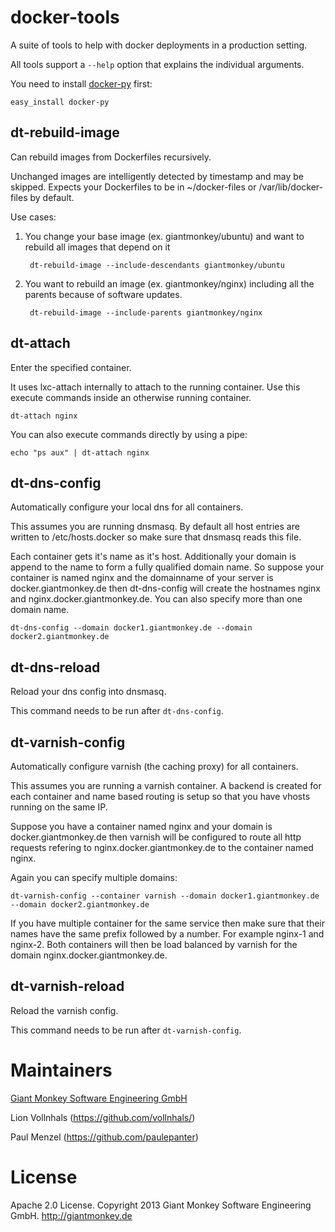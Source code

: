 docker-tools
============

A suite of tools to help with docker deployments in a production setting. 

All tools support a `--help` option that explains the individual arguments.

You need to install [docker-py](https://github.com/dotcloud/docker-py) first:

    easy_install docker-py


## dt-rebuild-image

Can rebuild images from Dockerfiles recursively. 

Unchanged images are intelligently detected by timestamp and may be skipped. Expects your Dockerfiles to be in ~/docker-files or /var/lib/docker-files by default.

Use cases:

1. You change your base image (ex. giantmonkey/ubuntu) and want to rebuild all images that depend on it

        dt-rebuild-image --include-descendants giantmonkey/ubuntu
    
2. You want to rebuild an image (ex. giantmonkey/nginx) including all the parents because of software updates.

        dt-rebuild-image --include-parents giantmonkey/nginx
    
    
## dt-attach

Enter the specified container.

It uses lxc-attach internally to attach to the running container. Use this execute commands inside an otherwise running container.

    dt-attach nginx
    
You can also execute commands directly by using a pipe:

    echo "ps aux" | dt-attach nginx
    

## dt-dns-config

Automatically configure your local dns for all containers.

This assumes you are running dnsmasq. By default all host entries are written to /etc/hosts.docker so make sure that dnsmasq reads this file.

Each container gets it's name as it's host. Additionally your domain is append to the name to form a fully qualified domain name. So suppose your container is named nginx and the domainname of your server is docker.giantmonkey.de then dt-dns-config will create the hostnames nginx and nginx.docker.giantmonkey.de. You can also specify more than one domain name.

    dt-dns-config --domain docker1.giantmonkey.de --domain docker2.giantmonkey.de
    

## dt-dns-reload

Reload your dns config into dnsmasq.

This command needs to be run after `dt-dns-config`.


## dt-varnish-config

Automatically configure varnish (the caching proxy) for all containers.

This assumes you are running a varnish container. A backend is created for each container and name based routing is setup so that you have vhosts running on the same IP.

Suppose you have a container named nginx and your domain is docker.giantmonkey.de then varnish will be configured to route all http requests refering to nginx.docker.giantmonkey.de to the container named nginx.

Again you can specify multiple domains:

    dt-varnish-config --container varnish --domain docker1.giantmonkey.de --domain docker2.giantmonkey.de
    
If you have multiple container for the same service then make sure that their names have the same prefix followed by a number. For example nginx-1 and nginx-2. Both containers will then be load balanced by varnish for the domain nginx.docker.giantmonkey.de.
    

## dt-varnish-reload

Reload the varnish config.

This command needs to be run after `dt-varnish-config`.



# Maintainers

[Giant Monkey Software Engineering GmbH](http://giantmonkey.de)

Lion Vollnhals (https://github.com/vollnhals/)

Paul Menzel (https://github.com/paulepanter)


# License

Apache 2.0 License. Copyright 2013 Giant Monkey Software Engineering GmbH. http://giantmonkey.de

